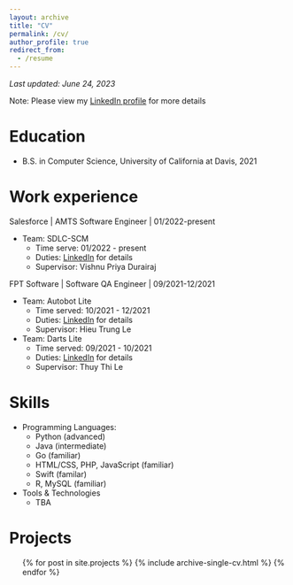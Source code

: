 ```yaml
---
layout: archive
title: "CV"
permalink: /cv/
author_profile: true
redirect_from:
  - /resume
---
```


*Last updated: June 24, 2023*

Note: Please view my [LinkedIn profile](https://linkedin.com/in/hanelliotn) for more details

Education
======
* B.S. in Computer Science, University of California at Davis, 2021

Work experience
======
Salesforce | AMTS Software Engineer | 01/2022-present
* Team: SDLC-SCM
  * Time serve: 01/2022 - present
  * Duties: [LinkedIn](https://linkedin.com/in/hanelliotn) for details
  * Supervisor: Vishnu Priya Durairaj

FPT Software | Software QA Engineer | 09/2021-12/2021
* Team: Autobot Lite
  * Time served: 10/2021 - 12/2021
  * Duties: [LinkedIn](https://linkedin.com/in/hanelliotn) for details
  * Supervisor: Hieu Trung Le
* Team: Darts Lite
  * Time served: 09/2021 - 10/2021
  * Duties: [LinkedIn](https://linkedin.com/in/hanelliotn) for details
  * Supervisor: Thuy Thi Le
  
Skills
======
* Programming Languages:
  * Python (advanced)
  * Java (intermediate)
  * Go (familiar)
  * HTML/CSS, PHP, JavaScript (familiar)
  * Swift (familar)
  * R, MySQL (familiar)
* Tools & Technologies
  * TBA

<!-- Publications
======
  <ul>{% for post in site.publications %}
    {% include archive-single-cv.html %}
  {% endfor %}</ul> -->
  
<!-- Talks
======
  <ul>{% for post in site.talks %}
    {% include archive-single-talk-cv.html %}
  {% endfor %}</ul> -->
  
Projects
======
  <ul>{% for post in site.projects %}
    {% include archive-single-cv.html %}
  {% endfor %}</ul>
  
<!-- Service and leadership
======
* Currently signed in to 43 different slack teams -->
